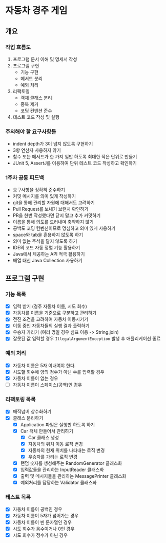 # 자동차 경주 게임

## 개요
### 작업 흐름도
1. 프로그램 문서 이해 및 명세서 작성
2. 프로그램 구현
   - 기능 구현
   - 메서드 분리
   - 예외 처리
3. 리팩토링
   - 객체 클래스 분리
   - 중복 제거
   - 코딩 컨벤션 준수
4. 테스트 코드 작성 및 실행

### 주의해야 할 요구사항들
- indent depth가 3이 넘지 않도록 구현하기
- 3항 연산자 사용하지 않기
- 함수 또는 메서드가 한 가지 일만 하도록 최대한 작은 단위로 만들기
- JUnit 5, AssertJ를 이용하여 단위 테스트 코드 작성하고 확인하기

### 1주차 공통 피드백
- 요구사항을 정확히 준수하기
- 커밋 메시지를 의미 있게 작성하기
- git을 통해 관리할 자원에 대해서도 고려하기
- Pull Request를 보내기 브랜치 확인하기
- PR을 한번 작성했다면 닫지 말고 추가 커밋하기
- 이름을 통해 의도를 드러내며 축약하지 않기
- 공백도 코딩 컨벤션이므로 명심하고 의미 있게 사용하기
- space와 tab을 혼용하지 않도록 하기
- 의미 없는 주석을 달지 않도록 하기
- IDE의 코드 자동 정렬 기능 활용하기
- Java에서 제공하는 API 적극 활용하기
- 배열 대신 Java Collection 사용하기

## 프로그램 구현
### 기능 목록
- [x] 입력 받기 (경주 자동차 이름, 시도 회수)
- [x] 자동차를 이름을 기준으로 구분하고 관리하기
- [x] 전진 조건을 고려하여 자동차 이동시키기
- [x] 이동 중인 자동차들의 실행 결과 출력하기
- [x] 우승자 가리기 (여러 명일 경우 쉼표 이용 -> String.join)
- [x] 잘못된 값 입력할 경우 `IllegalArgumentException` 발생 후 애플리케이션 종료

### 예외 처리
- [x] 자동차 이름은 5자 이내여야 한다.
- [x] 시도할 회수에 양의 정수가 아닌 수를 입력할 경우
- [x] 자동차 이름이 없는 경우
- [ ] 자동차 이름이 스페이스(공백)인 경우

### 리팩토링 목록
- [x] 매직넘버 상수화하기
- [x] 클래스 분리하기
  - [x] Application 파일은 실행만 하도록 하기
  - [x] Car 객체 만들어서 관리하기
    - [x] Car 클래스 생성
    - [x] 자동차의 위치 이동 로직 변경
    - [x] 자동차의 현재 위치를 나타내는 로직 변경
    - [x] 우승자를 가리는 로직 변경
  - [x] 랜덤 숫자를 생성해주는 RandomGenerator 클래스화
  - [x] 입력값들을 관리하는 InputReader 클래스화
  - [x] 출력 및 메시지들을 관리하는 MessagePrinter 클래스화
  - [x] 예외처리를 담당하는 Validator 클래스화

### 테스트 목록
- [x] 자동차 이름이 공백인 경우
- [x] 자동차 이름이 5자가 넘어가는 경우
- [x] 자동차 이름이 빈 문자열인 경우
- [x] 시도 회수가 음수이거나 0인 경우
- [x] 시도 회수가 정수가 아닌 경우
